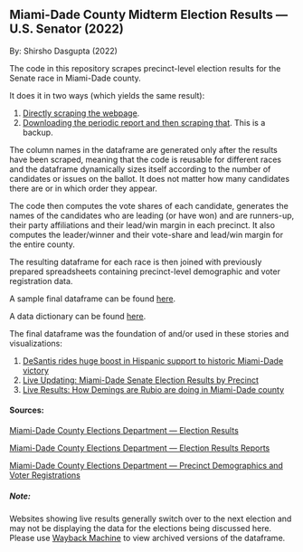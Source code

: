 ## Miami-Dade County Midterm Election Results — U.S. Senator (2022)

By: Shirsho Dasgupta (2022)

The code in this repository scrapes precinct-level election results for the Senate race in Miami-Dade county. 

It does it in two ways (which yields the same result):
1. [Directly scraping the webpage](https://github.com/shirshod/florida_midterms_2022/blob/main/precinct_results/miami-dade/dade_senate/senate_dade_scraper.ipynb).
2. [Downloading the periodic report and then scraping that](https://github.com/shirshod/florida_midterms_2022/blob/main/precinct_results/miami-dade/dade_senate/senate_dade_reports.ipynb). This is a backup. 

The column names in the dataframe are generated only after the results have been scraped, meaning that the code is reusable for different races and the dataframe dynamically sizes itself according to the number of candidates or issues on the ballot. It does not matter how many candidates there are or in which order they appear. 

The code then computes the vote shares of each candidate, generates the names of the candidates who are leading (or have won) and are runners-up, their party affiliations and their lead/win margin in each precinct. It also computes the leader/winner and their vote-share and lead/win margin for the entire county. 

The resulting dataframe for each race is then joined with previously prepared spreadsheets containing precinct-level demographic and voter registration data.

A sample final dataframe can be found [here](https://github.com/shirshod/florida_midterms_2022/blob/main/precinct_results/miami-dade/dade_senate/senate_dade/scraper_files/sen_dade_scraper_report_02-14-2023-0319.csv).

A data dictionary can be found [here](). 

The final dataframe was the foundation of and/or used in these stories and visualizations:

1. [DeSantis rides huge boost in Hispanic support to historic Miami-Dade victory](https://www.miamiherald.com/news/politics-government/election/article268242152.html)
2. [Live Updating: Miami-Dade Senate Election Results by Precinct](https://www.datawrapper.de/_/s1oZg/)
3. [Live Results: How Demings are Rubio are doing in Miami-Dade county](https://www.datawrapper.de/_/bH9pf/)


#### Sources:

[Miami-Dade County Elections Department — Election Results](https://enr.electionsfl.org/DAD/3267/Precincts/44786/0/1052/)

[Miami-Dade County Elections Department — Election Results Reports](https://enr.electionsfl.org/DAD/3267/Reports/)

[Miami-Dade County Elections Department — Precinct Demographics and Voter Registrations](https://www.miamidade.gov/elections/voter-statistics-current-archive.html)

##### Note:
Websites showing live results generally switch over to the next election and may not be displaying the data for the elections being discussed here. Please use [Wayback Machine](https://archive.org/web/) to view archived versions of the dataframe. 
